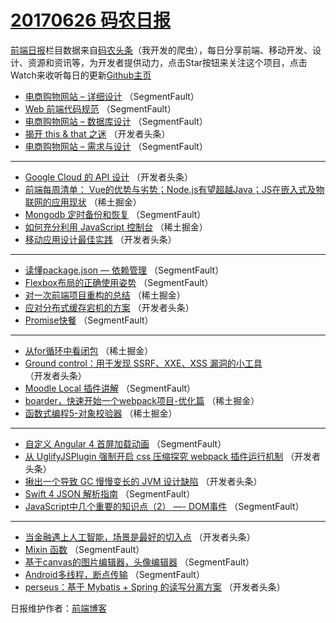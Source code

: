 # [20170626 码农日报](https://toutiao.qdkfweb.cn/date/2017/06/26)

[前端日报](https://qdkfweb.cn/c/news)栏目数据来自[码农头条](https://toutiao.qdkfweb.cn/)（我开发的爬虫），每日分享前端、移动开发、设计、资源和资讯等，为开发者提供动力，点击Star按钮来关注这个项目，点击Watch来收听每日的更新[Github主页](https://github.com/kujian/frontendDaily)
* [电商购物网站 &#8211; 详细设计](https://toutiao.qdkfweb.cn/42513.html) （SegmentFault）
* [Web 前端代码规范](https://toutiao.qdkfweb.cn/42610.html) （SegmentFault）
* [电商购物网站 &#8211; 数据库设计](https://toutiao.qdkfweb.cn/42514.html) （SegmentFault）
* [揭开 this &amp; that 之迷](https://toutiao.qdkfweb.cn/42542.html) （开发者头条）
* [电商购物网站 &#8211; 需求与设计](https://toutiao.qdkfweb.cn/42515.html) （SegmentFault）

***
* [Google Cloud 的 API 设计](https://toutiao.qdkfweb.cn/42533.html) （开发者头条）
* [前端每周清单： Vue的优势与劣势；Node.js有望超越Java；JS在嵌入式及物联网的应用现状](https://toutiao.qdkfweb.cn/42590.html) （稀土掘金）
* [Mongodb 定时备份和恢复](https://toutiao.qdkfweb.cn/42609.html) （SegmentFault）
* [如何充分利用 JavaScript 控制台](https://toutiao.qdkfweb.cn/42591.html) （稀土掘金）
* [移动应用设计最佳实践](https://toutiao.qdkfweb.cn/42536.html) （开发者头条）

***
* [读懂package.json &#8212; 依赖管理](https://toutiao.qdkfweb.cn/42510.html) （SegmentFault）
* [Flexbox布局的正确使用姿势](https://toutiao.qdkfweb.cn/42612.html) （SegmentFault）
* [对一次前端项目重构的总结](https://toutiao.qdkfweb.cn/42499.html) （稀土掘金）
* [应对分布式缓存宕机的方案](https://toutiao.qdkfweb.cn/42538.html) （开发者头条）
* [Promise快餐](https://toutiao.qdkfweb.cn/42511.html) （SegmentFault）

***
* [从for循环中看闭包](https://toutiao.qdkfweb.cn/42502.html) （稀土掘金）
* [Ground control：用于发现 SSRF、XXE、XSS 漏洞的小工具](https://toutiao.qdkfweb.cn/42543.html) （开发者头条）
* [Moodle Local 插件讲解](https://toutiao.qdkfweb.cn/42516.html) （SegmentFault）
* [boarder，快速开始一个webpack项目-优化篇](https://toutiao.qdkfweb.cn/42589.html) （稀土掘金）
* [函数式编程5-对象校验器](https://toutiao.qdkfweb.cn/42494.html) （稀土掘金）

***
* [自定义 Angular 4 首屏加载动画](https://toutiao.qdkfweb.cn/42506.html) （SegmentFault）
* [从 UglifyJSPlugin 强制开启 css 压缩探究 webpack 插件运行机制](https://toutiao.qdkfweb.cn/42544.html) （开发者头条）
* [揪出一个导致 GC 慢慢变长的 JVM 设计缺陷](https://toutiao.qdkfweb.cn/42534.html) （开发者头条）
* [Swift 4 JSON 解析指南](https://toutiao.qdkfweb.cn/42507.html) （SegmentFault）
* [JavaScript中几个重要的知识点（2） &#8212;- DOM事件](https://toutiao.qdkfweb.cn/42518.html) （SegmentFault）

***
* [当金融遇上人工智能，场景是最好的切入点](https://toutiao.qdkfweb.cn/42535.html) （开发者头条）
* [Mixin 函数](https://toutiao.qdkfweb.cn/42508.html) （SegmentFault）
* [基于canvas的图片编辑器，头像编辑器](https://toutiao.qdkfweb.cn/42509.html) （SegmentFault）
* [Android多线程，断点传输](https://toutiao.qdkfweb.cn/42611.html) （SegmentFault）
* [perseus：基于 Mybatis + Spring 的读写分离方案](https://toutiao.qdkfweb.cn/42525.html) （开发者头条）

日报维护作者：[前端博客](https://qdkfweb.cn/) 